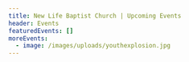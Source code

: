 ```yaml
---
title: New Life Baptist Church | Upcoming Events
header: Events
featuredEvents: []
moreEvents:
  - image: /images/uploads/youthexplosion.jpg
---
```


